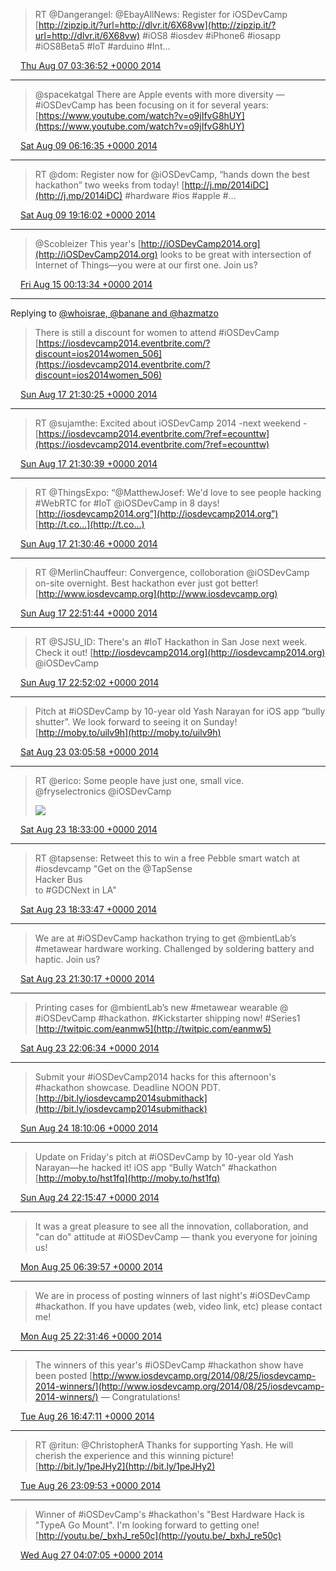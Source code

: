 > RT @Dangerangel: @EbayAllNews: Register for iOSDevCamp [http://zipzip.it/?url=http://dlvr.it/6X68vw](http://zipzip.it/?url=http://dlvr.it/6X68vw) #iOS8 #iosdev  #iPhone6 #iosapp #iOS8Beta5 #IoT #arduino #Int…

<img src="../../media/tweet.ico" width="12" /> [Thu Aug 07 03:36:52 +0000 2014](https://twitter.com/ChristopherA/status/497224830236622848)

----

> @spacekatgal There are Apple events with more diversity — #iOSDevCamp has been focusing on it for several years: [https://www.youtube.com/watch?v=o9jIfvG8hUY](https://www.youtube.com/watch?v=o9jIfvG8hUY)

<img src="../../media/tweet.ico" width="12" /> [Sat Aug 09 06:16:35 +0000 2014](https://twitter.com/ChristopherA/status/497989799920562176)

----

> RT @dom: Register now for @iOSDevCamp, “hands down the best hackathon” two weeks from today! [http://j.mp/2014iDC](http://j.mp/2014iDC) #hardware #ios #apple #…

<img src="../../media/tweet.ico" width="12" /> [Sat Aug 09 19:16:02 +0000 2014](https://twitter.com/ChristopherA/status/498185957997174784)

----

> @Scobleizer This year's [http://iOSDevCamp2014.org](http://iOSDevCamp2014.org) looks to be great with intersection of Internet of Things—you were at our first one. Join us?

<img src="../../media/tweet.ico" width="12" /> [Fri Aug 15 00:13:34 +0000 2014](https://twitter.com/ChristopherA/status/500072774111469568)

----

Replying to [@whoisrae, @banane and @hazmatzo](https://twitter.com/raebonfanti/status/501072861982121984)

> There is still a discount for women to attend #iOSDevCamp [https://iosdevcamp2014.eventbrite.com/?discount=ios2014women_506](https://iosdevcamp2014.eventbrite.com/?discount=ios2014women_506)

<img src="../../media/tweet.ico" width="12" /> [Sun Aug 17 21:30:25 +0000 2014](https://twitter.com/ChristopherA/status/501118879934857219)

----

> RT @sujamthe: Excited about iOSDevCamp 2014 -next weekend - [https://iosdevcamp2014.eventbrite.com/?ref=ecounttw](https://iosdevcamp2014.eventbrite.com/?ref=ecounttw)

<img src="../../media/tweet.ico" width="12" /> [Sun Aug 17 21:30:39 +0000 2014](https://twitter.com/ChristopherA/status/501118934901202944)

----

> RT @ThingsExpo: “@MatthewJosef: We'd love to see people hacking #WebRTC for #IoT @iOSDevCamp in 8 days!  
> [http://iosdevcamp2014.org”](http://iosdevcamp2014.org”) [http://t.co…](http://t.co…)

<img src="../../media/tweet.ico" width="12" /> [Sun Aug 17 21:30:46 +0000 2014](https://twitter.com/ChristopherA/status/501118964894666752)

----

> RT @MerlinChauffeur: Convergence, colloboration @iOSDevCamp on-site overnight. Best hackathon ever just got better! [http://www.iosdevcamp.org](http://www.iosdevcamp.org)

<img src="../../media/tweet.ico" width="12" /> [Sun Aug 17 22:51:44 +0000 2014](https://twitter.com/ChristopherA/status/501139340030779393)

----

> RT @SJSU_ID: There's an #IoT Hackathon in San Jose next week. Check it out! [http://iosdevcamp2014.org](http://iosdevcamp2014.org) @iOSDevCamp

<img src="../../media/tweet.ico" width="12" /> [Sun Aug 17 22:52:02 +0000 2014](https://twitter.com/ChristopherA/status/501139415867998209)

----

> Pitch at #iOSDevCamp by 10-year old Yash Narayan for iOS app “bully shutter”. We look forward to seeing it on Sunday! [http://moby.to/uilv9h](http://moby.to/uilv9h)

<img src="../../media/tweet.ico" width="12" /> [Sat Aug 23 03:05:58 +0000 2014](https://twitter.com/ChristopherA/status/503015261616631808)

----

> RT @erico: Some people have just one, small vice.   
> @fryselectronics @iOSDevCamp 
> 
> ![](../../media/503248555444674560-BvviFFoCAAAreyf.jpg)

<img src="../../media/tweet.ico" width="12" /> [Sat Aug 23 18:33:00 +0000 2014](https://twitter.com/ChristopherA/status/503248555444674560)

----

> RT @tapsense: Retweet this to win a free Pebble smart watch at #iosdevcamp "Get on the @TapSense  
> Hacker Bus   
> to #GDCNext in LA"

<img src="../../media/tweet.ico" width="12" /> [Sat Aug 23 18:33:47 +0000 2014](https://twitter.com/ChristopherA/status/503248755835940864)

----

> We are at #iOSDevCamp hackathon trying to get @mbientLab’s #metawear hardware working. Challenged by soldering battery and haptic. Join us?

<img src="../../media/tweet.ico" width="12" /> [Sat Aug 23 21:30:17 +0000 2014](https://twitter.com/ChristopherA/status/503293173376897025)

----

> Printing cases for @mbientLab’s new #metawear wearable @ #iOSDevCamp #hackathon. #Kickstarter shipping now! #Series1 [http://twitpic.com/eanmw5](http://twitpic.com/eanmw5)

<img src="../../media/tweet.ico" width="12" /> [Sat Aug 23 22:06:34 +0000 2014](https://twitter.com/ChristopherA/status/503302303776923649)

----

> Submit your #iOSDevCamp2014 hacks for this afternoon's #hackathon showcase. Deadline NOON PDT. [http://bit.ly/iosdevcamp2014submithack](http://bit.ly/iosdevcamp2014submithack)

<img src="../../media/tweet.ico" width="12" /> [Sun Aug 24 18:10:06 +0000 2014](https://twitter.com/ChristopherA/status/503605180634382337)

----

> Update on Friday's pitch at #iOSDevCamp by 10-year old Yash Narayan—he hacked it! iOS app “Bully Watch" #hackathon [http://moby.to/hst1fq](http://moby.to/hst1fq)

<img src="../../media/tweet.ico" width="12" /> [Sun Aug 24 22:15:47 +0000 2014](https://twitter.com/ChristopherA/status/503667011369447424)

----

> It was a great pleasure to see all the innovation, collaboration, and "can do" attitude at #iOSDevCamp — thank you everyone for joining us!

<img src="../../media/tweet.ico" width="12" /> [Mon Aug 25 06:39:57 +0000 2014](https://twitter.com/ChristopherA/status/503793888838959104)

----

> We are in process of posting winners of last night's #iOSDevCamp #hackathon. If you have updates (web, video link, etc) please contact me!

<img src="../../media/tweet.ico" width="12" /> [Mon Aug 25 22:31:46 +0000 2014](https://twitter.com/ChristopherA/status/504033418582044672)

----

> The winners of this year's #iOSDevCamp #hackathon show have been posted [http://www.iosdevcamp.org/2014/08/25/iosdevcamp-2014-winners/](http://www.iosdevcamp.org/2014/08/25/iosdevcamp-2014-winners/) — Congratulations!

<img src="../../media/tweet.ico" width="12" /> [Tue Aug 26 16:47:11 +0000 2014](https://twitter.com/ChristopherA/status/504309091188375552)

----

> RT @ritun: @ChristopherA Thanks for supporting Yash. He will cherish the experience and this winning picture! [http://bit.ly/1peJHy2](http://bit.ly/1peJHy2)

<img src="../../media/tweet.ico" width="12" /> [Tue Aug 26 23:09:53 +0000 2014](https://twitter.com/ChristopherA/status/504405399399723010)

----

> Winner of #iOSDevCamp's #hackathon's "Best Hardware Hack is "TypeA Go Mount". I'm looking forward to getting one! [http://youtu.be/_bxhJ_re50c](http://youtu.be/_bxhJ_re50c)

<img src="../../media/tweet.ico" width="12" /> [Wed Aug 27 04:07:05 +0000 2014](https://twitter.com/ChristopherA/status/504480193881206784)